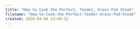 ```yaml
---
title: "How to Cook the Perfect, Tender, Grass Fed Steak"
filename: "How-to-Cook-the-Perfect-Tender-Grass-Fed-Steak"
created: 2020-04-04 13:04:32
---
```

